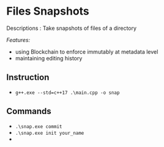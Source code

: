 # Files Snapshots

Descriptions : Take snapshots of files of a directory

*Features:*
  - using Blockchain to enforce immutably at metadata level
  - maintaining editing history

## Instruction

- `g++.exe --std=c++17 .\main.cpp -o snap`

## Commands

- `.\snap.exe commit`
- `.\snap.exe init your_name`
-
